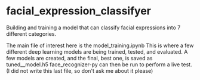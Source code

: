# facial_expression_classifyer

Building and training a model that can classify facial expressions into 7 different categories.

The main file of interest here is the model_training.ipynb
This is where a few different deep learning models are being trained, tested, and evaluated.
A few models are created, and the final, best one, is saved as tuned\_\_model.h5
face_recognizer-py can then be run to perform a live test.
(I did not write this last file, so don't ask me about it please)
